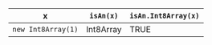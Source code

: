 x                    | `isAn(x)`   | `isAn.Int8Array(x)`  
---------------------|-------------|----------------------
`new Int8Array(1)`   | Int8Array   | TRUE